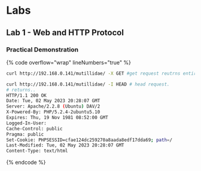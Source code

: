 # Labs

## Lab 1 - Web and HTTP Protocol

### Practical Demonstration

{% code overflow="wrap" lineNumbers="true" %}
```bash
curl http://192.168.0.141/mutillidae/ -X GET #get request reutrns entire webpage using curl.

curl http://192.168.0.141/mutillidae/ -I HEAD # head request.
# returns..
HTTP/1.1 200 OK
Date: Tue, 02 May 2023 20:28:07 GMT
Server: Apache/2.2.8 (Ubuntu) DAV/2
X-Powered-By: PHP/5.2.4-2ubuntu5.10
Expires: Thu, 19 Nov 1981 08:52:00 GMT
Logged-In-User: 
Cache-Control: public
Pragma: public
Set-Cookie: PHPSESSID=cfae124dc259270a8aada8edf17dda69; path=/
Last-Modified: Tue, 02 May 2023 20:28:07 GMT
Content-Type: text/html


```
{% endcode %}

















































